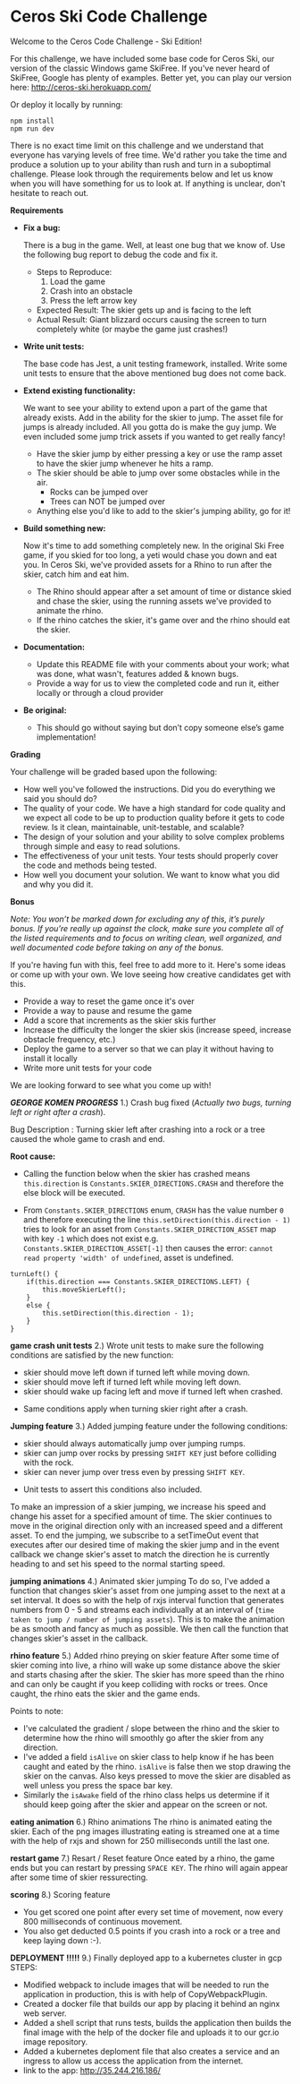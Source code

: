 # Ceros Ski Code Challenge

Welcome to the Ceros Code Challenge - Ski Edition!

For this challenge, we have included some base code for Ceros Ski, our version of the classic Windows game SkiFree. If
you've never heard of SkiFree, Google has plenty of examples. Better yet, you can play our version here: 
http://ceros-ski.herokuapp.com/  

Or deploy it locally by running:
```
npm install
npm run dev
```

There is no exact time limit on this challenge and we understand that everyone has varying levels of free time. We'd 
rather you take the time and produce a solution up to your ability than rush and turn in a suboptimal challenge. Please 
look through the requirements below and let us know when you will have something for us to look at. If anything is 
unclear, don't hesitate to reach out.

**Requirements**

* **Fix a bug:**

  There is a bug in the game. Well, at least one bug that we know of. Use the following bug report to debug the code
  and fix it.
  * Steps to Reproduce:
    1. Load the game
    1. Crash into an obstacle
    1. Press the left arrow key
  * Expected Result: The skier gets up and is facing to the left
  * Actual Result: Giant blizzard occurs causing the screen to turn completely white (or maybe the game just crashes!)
  
* **Write unit tests:**

  The base code has Jest, a unit testing framework, installed. Write some unit tests to ensure that the above mentioned
  bug does not come back.
  
* **Extend existing functionality:**

  We want to see your ability to extend upon a part of the game that already exists. Add in the ability for the skier to 
  jump. The asset file for jumps is already included. All you gotta do is make the guy jump. We even included some jump 
  trick assets if you wanted to get really fancy!
  * Have the skier jump by either pressing a key or use the ramp asset to have the skier jump whenever he hits a ramp.
  * The skier should be able to jump over some obstacles while in the air. 
    * Rocks can be jumped over
    * Trees can NOT be jumped over
  * Anything else you'd like to add to the skier's jumping ability, go for it!
   
* **Build something new:**

  Now it's time to add something completely new. In the original Ski Free game, if you skied for too long, 
  a yeti would chase you down and eat you. In Ceros Ski, we've provided assets for a Rhino to run after the skier, 
  catch him and eat him.
  * The Rhino should appear after a set amount of time or distance skied and chase the skier, using the running assets
    we've provided to animate the rhino.
  * If the rhino catches the skier, it's game over and the rhino should eat the skier. 

* **Documentation:**

  * Update this README file with your comments about your work; what was done, what wasn't, features added & known bugs.
  * Provide a way for us to view the completed code and run it, either locally or through a cloud provider
  
* **Be original:**  
  * This should go without saying but don’t copy someone else’s game implementation!

**Grading** 

Your challenge will be graded based upon the following:

* How well you've followed the instructions. Did you do everything we said you should do?
* The quality of your code. We have a high standard for code quality and we expect all code to be up to production 
  quality before it gets to code review. Is it clean, maintainable, unit-testable, and scalable?
* The design of your solution and your ability to solve complex problems through simple and easy to read solutions.
* The effectiveness of your unit tests. Your tests should properly cover the code and methods being tested.
* How well you document your solution. We want to know what you did and why you did it.

**Bonus**

*Note: You won’t be marked down for excluding any of this, it’s purely bonus.  If you’re really up against the clock, 
make sure you complete all of the listed requirements and to focus on writing clean, well organized, and well documented 
code before taking on any of the bonus.*

If you're having fun with this, feel free to add more to it. Here's some ideas or come up with your own. We love seeing 
how creative candidates get with this.
 
* Provide a way to reset the game once it's over
* Provide a way to pause and resume the game
* Add a score that increments as the skier skis further
* Increase the difficulty the longer the skier skis (increase speed, increase obstacle frequency, etc.)
* Deploy the game to a server so that we can play it without having to install it locally
* Write more unit tests for your code

We are looking forward to see what you come up with!



***GEORGE KOMEN PROGRESS***
1.) Crash bug fixed (*Actually two bugs, turning left or right after a crash*).

Bug Description : Turning skier left after crashing into a rock or a tree caused the whole game to crash and end.

**Root cause:**
- Calling the function below when the skier has crashed means `this.direction` is `Constants.SKIER_DIRECTIONS.CRASH`
 and therefore the else block will be executed.

- From `Constants.SKIER_DIRECTIONS` enum, `CRASH` has the value number `0` and therefore executing the line 
`this.setDirection(this.direction - 1)` tries to look for an asset from `Constants.SKIER_DIRECTION_ASSET` map with key `-1` which 
does not exist e.g. `Constants.SKIER_DIRECTION_ASSET[-1]` then causes the error: `cannot read property 'width' of undefined`, asset is undefined.

```
turnLeft() {
    if(this.direction === Constants.SKIER_DIRECTIONS.LEFT) {
        this.moveSkierLeft();
    }
    else {
        this.setDirection(this.direction - 1);
    }
}
```
**game crash unit tests**
2.) Wrote unit tests to make sure the following conditions are satisfied by the new function:
- skier should move left down if turned left while moving down.
- skier should move left if turned left while moving left down.
- skier should wake up facing left and move if turned left when crashed.
* Same conditions apply when turning skier right after a crash.

**Jumping feature**
3.) Added jumping feature under the following conditions:
- skier should always automatically jump over jumping rumps.
- skier can jump over rocks by pressing `SHIFT KEY` just before colliding with the rock.
- skier can never jump over tress even by pressing `SHIFT KEY`.
* Unit tests to assert this conditions also included.

To make an impression of a skier jumping, we increase his speed and change his asset for a specified amount of time. The skier 
continues to move in the original direction only with an increased speed and a different asset.
To end the jumping, we subscribe to a setTimeOut event that executes after our desired time of making the skier jump and in the 
event callback we change skier's asset to match the direction he is currently heading to and set his speed to the normal starting speed.

**jumping animations**
4.) Animated skier jumping
To do so, I've added a function that changes skier's asset from one jumping asset to the next at a set interval. It does so with the help of rxjs interval function that generates numbers from 0 - 5 and streams each individually at an interval of (`time taken to jump / number of jumping assets`).
This is to make the animation be as smooth and fancy as much as possible. We then call the function that changes skier's asset in the callback.

**rhino feature**
5.) Added rhino preying on skier feature
After some time of skier coming into live, a rhino will wake up some distance above the skier and starts chasing after the skier.
The skier has more speed than the rhino and can only be caught if you keep colliding with rocks or trees.
Once caught, the rhino eats the skier and the game ends.

Points to note:
- I've calculated the gradient / slope between the rhino and the skier to determine how the rhino will smoothly go after the skier from any direction.
- I've added a field `isAlive` on skier class to help know if he has been caught and eated by the rhino. `isAlive` is false then we stop drawing the skier on the canvas. Also keys pressed to move the skier are disabled as well unless you press the space bar key.
- Similarly the `isAwake` field of the rhino class helps us determine if it should keep going after the skier and appear on the screen or not.

**eating animation**
6.) Rhino animations
The rhino is animated eating the skier. Each of the png images illustrating eating is streamed one at a time with the help of rxjs and shown for 250 milliseconds untill the last one.

**restart game**
7.) Resart / Reset feature
Once eated by a rhino, the game ends but you can restart by pressing `SPACE KEY`. The rhino will again appear after some time of skier
ressurecting.

**scoring**
8.) Scoring feature
- You get scored one point after every set time of movement, now every 800 milliseconds of continuous movement.
- You also get deducted 0.5 points if you crash into a rock or a tree and keep laying down :-).


**DEPLOYMENT !!!!!**
9.) Finally deployed app to a kubernetes cluster in gcp
STEPS:
- Modified webpack to include images that will be needed to run the application in production, this is with help of CopyWebpackPlugin.
- Created a docker file that builds our app by placing it behind an nginx web server.
- Added a shell script that runs tests, builds the application then builds the final image with the help of the docker file and uploads it to our gcr.io image repository.
- Added a kubernetes deploment file that also creates a service and an ingress to allow us access the application from the internet.
- link to the app: http://35.244.216.186/